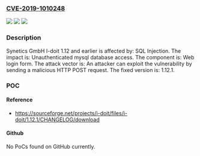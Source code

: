 ### [CVE-2019-1010248](https://cve.mitre.org/cgi-bin/cvename.cgi?name=CVE-2019-1010248)
![](https://img.shields.io/static/v1?label=Product&message=I-doit&color=blue)
![](https://img.shields.io/static/v1?label=Version&message=1.12%20and%20earlier%20%5Bfixed%3A%201.12.1%5D%20&color=brightgreen)
![](https://img.shields.io/static/v1?label=Vulnerability&message=SQL%20Injection&color=brightgreen)

### Description

Synetics GmbH I-doit 1.12 and earlier is affected by: SQL Injection. The impact is: Unauthenticated mysql database access. The component is: Web login form. The attack vector is: An attacker can exploit the vulnerability by sending a malicious HTTP POST request. The fixed version is: 1.12.1.

### POC

#### Reference
- https://sourceforge.net/projects/i-doit/files/i-doit/1.12.1/CHANGELOG/download

#### Github
No PoCs found on GitHub currently.

